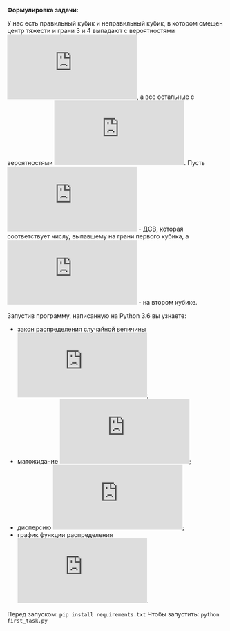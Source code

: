**Формулировка задачи:**

У нас есть правильный кубик и неправильный кубик, в котором смещен центр тяжести и грани 3 и 4 выпадают с 
вероятностями ![frac](http://latex.codecogs.com/gif.latex?%5Cfrac%7B1%7D%7B3%7D), а все остальные с вероятностями 
![frac](http://latex.codecogs.com/gif.latex?%5Cfrac%7B1%7D%7B12%7D). 
Пусть ![xi](http://latex.codecogs.com/gif.latex?%5Cxi) - ДСВ, которая соответствует числу, выпавшему на грани первого 
кубика, а ![mu](http://latex.codecogs.com/gif.latex?%5Cmu) - на втором кубике.

Запустив программу, написанную на Python 3.6 вы узнаете:

- закон распределения случайной величины  ![equation](http://latex.codecogs.com/gif.latex?%5Ctheta%20%3D%20%5Cxi%5E%5Cmu%20-%20%5Cmu%5E%5Cxi);
- матожидание ![theta](http://latex.codecogs.com/gif.latex?%5Ctheta);
- дисперсию ![theta](http://latex.codecogs.com/gif.latex?%5Ctheta);
- график функции распределения ![theta](http://latex.codecogs.com/gif.latex?%5Ctheta). 

Перед запуском:
`pip install requirements.txt`
Чтобы запустить:
`python first_task.py`


